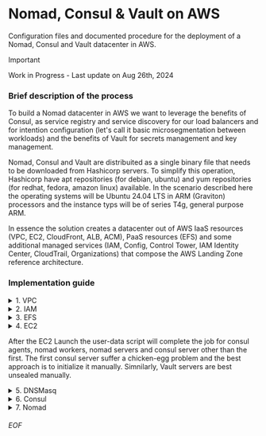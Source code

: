 # Nomad, Consul & Vault on AWS
Configuration files and documented procedure for the deployment of a Nomad, Consul and Vault datacenter in AWS. 

> [!IMPORTANT]  
> Work in Progress - Last update on Aug 26th, 2024

### Brief description of the process
To build a Nomad datacenter in AWS we want to leverage the benefits of Consul, as service registry and service discovery for our load balancers and for intention configuration (let's call it basic microsegmentation between workloads) and the benefits of Vault for secrets management and key management. 

Nomad, Consul and Vault are distribuited as a single binary file that needs to be downloaded from Hashicorp servers. To simplify this operation, Hashicorp have apt repositories (for debian, ubuntu) and yum repositories (for redhat, fedora, amazon linux) available. In the scenario described here the operating systems will be Ubuntu 24.04 LTS in ARM (Graviton) processors and the instance typs will be of series T4g, general purpose ARM. 

In essence the solution creates a datacenter out of AWS IaaS resources (VPC, EC2, CloudFront, ALB, ACM), PaaS resources (EFS) and some additional managed services (IAM, Config, Control Tower, IAM Identity Center, CloudTrail, Organizations) that compose the AWS Landing Zone reference architecture. 


### Implementation guide

<details>
<summary>1. VPC</summary>

### VPC configuration
When a Landing Zone with Control Tower is implemented a default VPC has been already populated. Nonetheless, if we want to automate in full the creation and destruction of all resoruces related to Nomad, Consul and Vault it's prefereable to create a fresh new VPC. 

To create a new VPC using the AWS Management Console (or IaC), this new VPC that should satisfy the setup described in folder [VPC](vpc/readme.md).
</details>



<details>
<summary>2. IAM</summary>
  
### IAM configuration
IAM service is a managed solution for everything related to security and identity. The configuration herein described affects to the necessary configuraion (role and policy) for the use of an EC2 Instance Profile, an IAM role that is assigned to an EC2 Instance so it can get access to other AWS services. 

To create the necessary IAM configuration (role, policy), the setup is described in the implementation detail document in folder [IAM](iam/readme.md).
</details>



<details>
<summary>3. EFS</summary>
  
### EFS configuration
EFS service is a managed solution for a shared NFS resource disk that can grow up to petabytes. In this scenario is going to be used as a mechanism to exchange files, templates, drivers and other resources between the server instances of Nomad/Consul/Vault and the worker/agent instances. 

To create a new EFS shared disk to be accesible vía NFS4 following, the setup is described in the implementation detail document in folder [EFS](efs/readme.md).
</details>



<details>
<summary>4. EC2</summary>
  
### EC2 setup
ECS service is a IaaS solution for virtualmachines that can scale based upon user confiuration rules. The instances can be of many types, from general purpose to those for an specific purpose, like those oriented to memory, compute or inference. In the scenario herein describe tme selection is general purpose using ARM architecture. The reationale is compute capacity by price point.  

To create a new EC2 instance, the setup is described in the implementation detail document in folder [EC2](ec2/readme.md).

Please note that the ideal scenario, with/without IaC, is to use a Launch Template to avoid misconfigurations and improve personalization.
</details>

After the EC2 Launch the user-data script will complete the job for consul agents, nomad workers, nomad servers and consul server other than the first. The first consul server suffer a chicken-egg problem and the best approach is to initialize it manually. Simnilarly, Vault servers are best unsealed manually. 



<details>
<summary>5. DNSMasq</summary>

### DNSMasq setup process
Here are the steps to follow:  
  
  1. Copy certificates from EFS share to the right folder in `/etc/dnsmasq.conf`
  2. Enable and start services:  
       `systemctl enable dnsmasq`  
       `systemctl start dnsmasq`  
</details>



<details>
<summary>6. Consul</summary>

### Consul setup process
By the initialization of the first EC2 instance, that will operate as server, the first step is to configure the server. For this purpose there's a script called `nodeconfig.sh` that will populate a set of templates included herein with real values read from the IMDSv2 and a local .env file to personaliza all posible things in the server. When the configuration files are ready to run services, we'll start running command, taking note of values and fixing the configuration files minimally again. That's all. Here are the steps to follow:  
  
  1. Fix permission on folders:  
     `chmod consul:consul /etc/consul.d`  
  2. Initialize Consul's internal CA:  
       `consul tls ca create`
  3. Genearte certificates for all server instances using the internal CA (there are alternative methods using Vault described in the tech articles titled [Administer Consul access control tokens with Vault](https://developer.hashicorp.com/consul/tutorials/operate-consul/vault-consul-secrets), [Automatically Rotate Gossip Encryption Keys Secured in Vault](https://developer.hashicorp.com/consul/tutorials/operate-consul/vault-kv-consul-secure-gossip?productSlug=consul&tutorialSlug=vault-secure&tutorialSlug=vault-kv-consul-secure-gossip) and [Generate mTLS Certificates for Consul with Vault](https://developer.hashicorp.com/consul/tutorials/operate-consul/vault-pki-consul-secure-tls):  
     `consul tls cert create -server -dc dc1`  
       Repeat this command 3/5/7 times to generate 1 pair of certs per server instance. 
  4. Enable and start services:  
       `systemctl enable consul`  
       `systemctl start consul`  
</details>



<details>
<summary>7. Nomad</summary>

### Nomad setup process
Here are the steps to follow:  
  
  1. Fix permission on folders:  
     `chmod nomad:nomad /etc/nomad.d`  
  2. Copy certificates from EFS share to the right folder in `/etc/nomad.d`
  3. Enable and start services:  
       `systemctl enable nomad`  
       `systemctl start nomad`  
</details>





###### EOF
